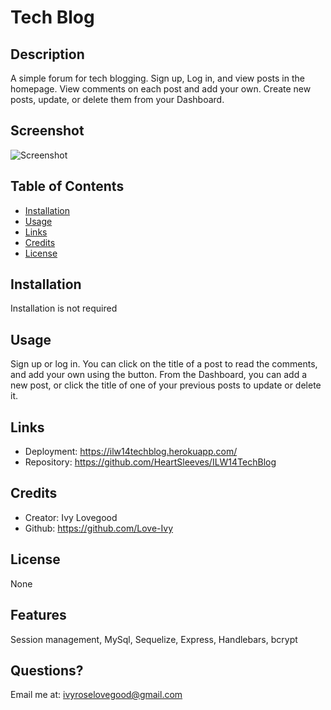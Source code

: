 # Tech Blog
## Description
A simple forum for tech blogging. Sign up, Log in, and view posts in the homepage. View comments on each post and add your own. Create new posts, update, or delete them from your Dashboard.
## Screenshot 
![Screenshot](./assets/screenshot/screenshot.png)
    

## Table of Contents
- [Installation](#installation)
- [Usage](#usage)
- [Links](#links)
- [Credits](#credits)
- [License](#license)

## Installation
Installation is not required

## Usage
Sign up or log in. You can click on the title of a post to read the comments, and add your own using the button. From the Dashboard, you can add a new post, or click the title of one of your previous posts to update or delete it.

## Links
- Deployment: https://ilw14techblog.herokuapp.com/ 
- Repository: https://github.com/HeartSleeves/ILW14TechBlog

## Credits
- Creator: Ivy Lovegood 
- Github: https://github.com/Love-Ivy

## License
None
## Features 
Session management, MySql, Sequelize, Express, Handlebars, bcrypt



## Questions?
Email me at: ivyroselovegood@gmail.com

